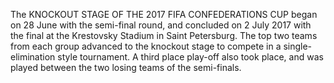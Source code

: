 The KNOCKOUT STAGE OF THE 2017 FIFA CONFEDERATIONS CUP began on 28 June with the semi-final round, and concluded on 2 July 2017 with the final at the Krestovsky Stadium in Saint Petersburg. The top two teams from each group advanced to the knockout stage to compete in a single-elimination style tournament. A third place play-off also took place, and was played between the two losing teams of the semi-finals.
